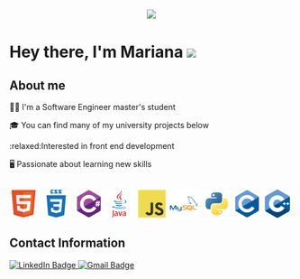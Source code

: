 ### 
<div class="header" align="center">
  <img src="https://media.giphy.com/media/3owyp2SViuDIGh8YoM/giphy.gif" width="300"/>
</div>

<h1 >Hey there, I'm Mariana   <img src="https://media.giphy.com/media/hvRJCLFzcasrR4ia7z/giphy.gif" width="30px"/></h1>
<p><h2>About me</h2></p>
<p>👩‍🎓 I'm a Software Engineer master's student</p>   
<p>🎓 You can find many of my university projects below</p>
<p>:relaxed:Interested in front end development</p>
<p>🖥️ Passionate about learning new skills</p>

</br>
<div>
    <img src="https://github.com/devicons/devicon/blob/master/icons/html5/html5-original.svg" title="HTML5" alt="HTML" width="50" height="50"/>&nbsp;
  <img src="https://github.com/devicons/devicon/blob/master/icons/css3/css3-plain-wordmark.svg"  title="CSS3" alt="CSS" width="50" height="50"/>&nbsp;
  <img src="https://raw.githubusercontent.com/devicons/devicon/master/icons/csharp/csharp-original.svg" alt="csharp" width="50" height="50" style="max-width: 100%;">
    <img src="https://github.com/devicons/devicon/blob/master/icons/java/java-original-wordmark.svg" title="Java" alt="Java" width="50" height="50"/>&nbsp;
  <img src="https://github.com/devicons/devicon/blob/master/icons/javascript/javascript-original.svg" title="JavaScript" alt="JavaScript" width="50" height="50"/>&nbsp;
  <img src="https://github.com/devicons/devicon/blob/master/icons/mysql/mysql-original-wordmark.svg" title="MySQL"  alt="MySQL" width="50" height="50"/>&nbsp;
  <img src="https://raw.githubusercontent.com/devicons/devicon/master/icons/python/python-original.svg" alt="python" width="50" height="50" style="max-width: 100%;">
  <img src="https://raw.githubusercontent.com/devicons/devicon/master/icons/c/c-original.svg" alt="c" width="50" height="50" style="max-width: 100%;">
  <img src="https://raw.githubusercontent.com/devicons/devicon/master/icons/cplusplus/cplusplus-original.svg" alt="cplusplus" width="50" height="50" style="max-width: 100%;">
</div>

<div>
  <h2>Contact Information</h2>
  <a href="https://www.linkedin.com/in/mariana-petropoulou">
    <img src="https://img.shields.io/badge/LinkedIn-blue?style=for-the-badge&logo=linkedin&logoColor=white" alt="LinkedIn Badge"/>
  </a>
   <a href="mailto:marianapetropoulou@gmail.com"> 
    <img src="https://img.shields.io/badge/Gmail-D14836?style=for-the-badge&logo=gmail&logoColor=white" alt="Gmail Badge"/>
  </a>
  
  
</div>

